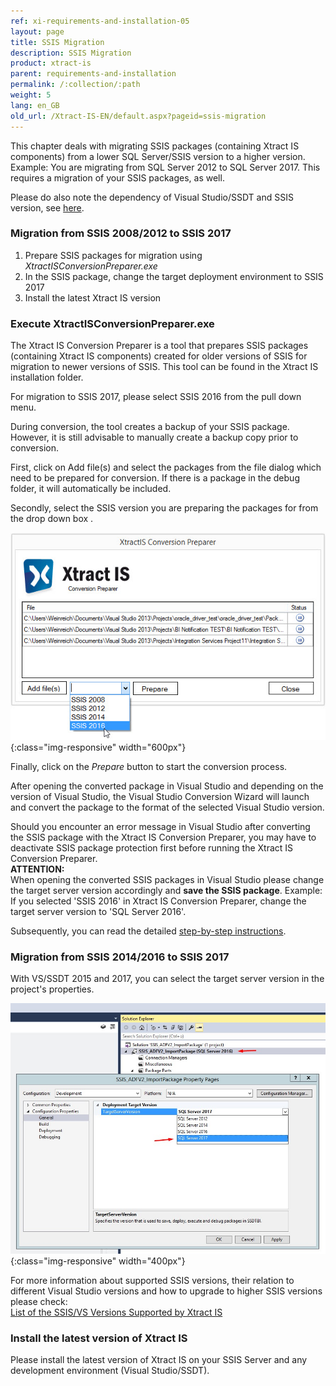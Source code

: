 ```yaml
---
ref: xi-requirements-and-installation-05
layout: page
title: SSIS Migration
description: SSIS Migration
product: xtract-is
parent: requirements-and-installation
permalink: /:collection/:path
weight: 5
lang: en_GB
old_url: /Xtract-IS-EN/default.aspx?pageid=ssis-migration
---
```


This chapter deals with migrating SSIS packages (containing Xtract IS components) from a lower SQL Server/SSIS version to a higher version. 
Example: You are migrating from SQL Server 2012 to SQL Server 2017. This requires a migration of your SSIS packages, as well.

Please do also note the dependency of Visual Studio/SSDT and SSIS version, see [here](https://kb.theobald-software.com/xtract-is/list-of-the-ssisvs-versions-supported-by-xtract-is).

### Migration from SSIS 2008/2012 to SSIS 2017<br>

1. Prepare SSIS packages for migration using *XtractISConversionPreparer.exe*
2. In the SSIS package, change the target deployment environment to SSIS 2017
3. Install the latest Xtract IS version  

### Execute XtractISConversionPreparer.exe<br>
The Xtract IS Conversion Preparer is a tool that prepares SSIS packages (containing Xtract IS components) created for older versions of SSIS for migration to newer versions of SSIS. This tool can be found in the Xtract IS installation folder.

For migration to SSIS 2017, please select SSIS 2016  from the pull down menu.

During conversion, the tool creates a backup of your SSIS package. However, it is still advisable to manually create a backup copy prior to conversion.

First, click on Add file(s) and select the packages from the file dialog which need to be prepared for conversion.
If there is a package in the debug folder, it will automatically be included.

Secondly, select the SSIS version you are preparing the packages for from the drop down box .

![XIS_ConversionPreparer_2016](/img/content/XIS_ConversionPreparer_2016.jpg){:class="img-responsive" width="600px"}

Finally, click on the *Prepare* button to start the conversion process.


After opening the converted package in Visual Studio and depending on the version of Visual Studio, the Visual Studio Conversion Wizard will launch and convert the package to the format of the selected Visual Studio version.

Should you encounter an error message in Visual Studio after converting the SSIS package with the Xtract IS Conversion Preparer, you may have to deactivate SSIS package protection first before running the Xtract IS Conversion Preparer.<br>
**ATTENTION:**<br> 
When opening the converted SSIS packages in Visual Studio please change the target server version accordingly and **save the SSIS package**.
Example: If you selected 'SSIS 2016' in Xtract IS Conversion Preparer, change the target server version to 'SQL Server 2016'. 

Subsequently, you can read the detailed [step-by-step instructions](https://kb.theobald-software.com/xtract-is/step-by-step-ssis-migration).

### Migration from SSIS 2014/2016 to SSIS 2017<br>
With VS/SSDT 2015 and 2017, you can select the target server version in the project's properties.

![VS_Deployment_Target](/img/content/VS_Deployment_Target.jpg){:class="img-responsive" width="400px"}

For more information about supported SSIS versions, their relation to different Visual Studio versions and how to upgrade to higher SSIS versions please check:<br>
[List of the SSIS/VS Versions Supported by Xtract IS](https://kb.theobald-software.com/xtract-is/list-of-the-ssisvs-versions-supported-by-xtract-is)

### Install the latest version of Xtract IS<br>
Please install the latest version of Xtract IS on your SSIS Server and any development environment (Visual Studio/SSDT).
